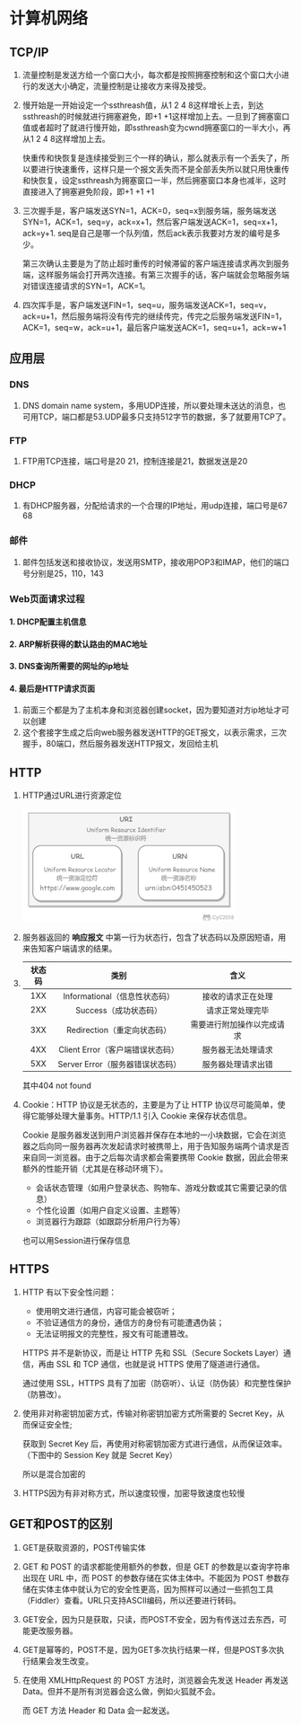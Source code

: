 # 计算机网络

## TCP/IP 

1. 流量控制是发送方给一个窗口大小，每次都是按照拥塞控制和这个窗口大小进行的发送大小确定，流量控制是让接收方来得及接受。

2. 慢开始是一开始设定一个ssthreash值，从1 2 4 8这样增长上去，到达ssthreash的时候就进行拥塞避免，即+1 +1这样增加上去。一旦到了拥塞窗口值或者超时了就进行慢开始，即ssthreash变为cwnd拥塞窗口的一半大小，再从1 2 4 8这样增加上去。

   快重传和快恢复是连续接受到三个一样的确认，那么就表示有一个丢失了，所以要进行快速重传，这样只是一个报文丢失而不是全部丢失所以就只用快重传和快恢复，设定ssthreash为拥塞窗口一半，然后拥塞窗口本身也减半，这时直接进入了拥塞避免阶段，即+1 +1 +1

3. 三次握手是，客户端发送SYN=1，ACK=0，seq=x到服务端，服务端发送SYN=1，ACK=1，seq=y，ack=x+1，然后客户端发送ACK=1，seq=x+1，ack=y+1. seq是自己是哪一个队列值，然后ack表示我要对方发的编号是多少。

   第三次确认主要是为了防止超时重传的时候滞留的客户端连接请求再次到服务端，这样服务端会打开两次连接。有第三次握手的话，客户端就会忽略服务端对错误连接请求的SYN=1，ACK=1。

4. 四次挥手是，客户端发送FIN=1，seq=u，服务端发送ACK=1，seq=v，ack=u+1，然后服务端将没有传完的继续传完，传完之后服务端发送FIN=1，ACK=1，seq=w，ack=u+1，最后客户端发送ACK=1，seq=u+1，ack=w+1

## 应用层

### DNS

1. DNS domain name system，多用UDP连接，所以要处理未送达的消息，也可用TCP，端口都是53.UDP最多只支持512字节的数据，多了就要用TCP了。

### FTP

1. FTP用TCP连接，端口号是20 21，控制连接是21，数据发送是20

### DHCP

1. 有DHCP服务器，分配给请求的一个合理的IP地址，用udp连接，端口号是67 68

### 邮件

1. 邮件包括发送和接收协议，发送用SMTP，接收用POP3和IMAP，他们的端口号分别是25，110，143

### Web页面请求过程

#### 1. DHCP配置主机信息

#### 2. ARP解析获得的默认路由的MAC地址

#### 3. DNS查询所需要的网址的ip地址

#### 4. 最后是HTTP请求页面

1. 前面三个都是为了主机本身和浏览器创建socket，因为要知道对方ip地址才可以创建
2. 这个套接字生成之后向web服务器发送HTTP的GET报文，以表示需求，三次握手，80端口，然后服务器发送HTTP报文，发回给主机

## HTTP

1. HTTP通过URL进行资源定位

   <img src="计算机网络.assets/8441b2c4-dca7-4d6b-8efb-f22efccaf331.png" alt="img" style="zoom:50%;" />

2. 服务器返回的   **响应报文**   中第一行为状态行，包含了状态码以及原因短语，用来告知客户端请求的结果。

3. | 状态码 |               类别               |            含义            |
   | :----: | :------------------------------: | :------------------------: |
   |  1XX   |  Informational（信息性状态码）   |     接收的请求正在处理     |
   |  2XX   |      Success（成功状态码）       |      请求正常处理完毕      |
   |  3XX   |   Redirection（重定向状态码）    | 需要进行附加操作以完成请求 |
   |  4XX   | Client Error（客户端错误状态码） |     服务器无法处理请求     |
   |  5XX   | Server Error（服务器错误状态码） |     服务器处理请求出错     |

   其中404 not found

3. Cookie：HTTP 协议是无状态的，主要是为了让 HTTP 协议尽可能简单，使得它能够处理大量事务。HTTP/1.1 引入 Cookie 来保存状态信息。

   Cookie 是服务器发送到用户浏览器并保存在本地的一小块数据，它会在浏览器之后向同一服务器再次发起请求时被携带上，用于告知服务端两个请求是否来自同一浏览器。由于之后每次请求都会需要携带 Cookie 数据，因此会带来额外的性能开销（尤其是在移动环境下）。

   - 会话状态管理（如用户登录状态、购物车、游戏分数或其它需要记录的信息）
   - 个性化设置（如用户自定义设置、主题等）
   - 浏览器行为跟踪（如跟踪分析用户行为等）

   也可以用Session进行保存信息

## HTTPS

1. HTTP 有以下安全性问题：

   - 使用明文进行通信，内容可能会被窃听；
   - 不验证通信方的身份，通信方的身份有可能遭遇伪装；
   - 无法证明报文的完整性，报文有可能遭篡改。

   HTTPS 并不是新协议，而是让 HTTP 先和 SSL（Secure Sockets Layer）通信，再由 SSL 和 TCP 通信，也就是说 HTTPS 使用了隧道进行通信。

   通过使用 SSL，HTTPS 具有了加密（防窃听）、认证（防伪装）和完整性保护（防篡改）。

2. 使用非对称密钥加密方式，传输对称密钥加密方式所需要的 Secret Key，从而保证安全性;

   获取到 Secret Key 后，再使用对称密钥加密方式进行通信，从而保证效率。（下图中的 Session Key 就是 Secret Key）

   所以是混合加密的

3. HTTPS因为有非对称方式，所以速度较慢，加密导致速度也较慢

## GET和POST的区别

1. GET是获取资源的，POST传输实体

2. GET 和 POST 的请求都能使用额外的参数，但是 GET 的参数是以查询字符串出现在 URL 中，而 POST 的参数存储在实体主体中。不能因为 POST 参数存储在实体主体中就认为它的安全性更高，因为照样可以通过一些抓包工具（Fiddler）查看。URL只支持ASCII编码，所以还要进行转码。

3. GET安全，因为只是获取，只读，而POST不安全，因为有传送过去东西，可能更改服务器。

4. GET是幂等的，POST不是，因为GET多次执行结果一样，但是POST多次执行结果会发生改变。

5. 在使用 XMLHttpRequest 的 POST 方法时，浏览器会先发送 Header 再发送 Data。但并不是所有浏览器会这么做，例如火狐就不会。

   而 GET 方法 Header 和 Data 会一起发送。

